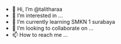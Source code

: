 - 👋 Hi, I’m @talitharaa
- 👀 I’m interested in ...
- 🌱 I’m currently learning SMKN  1 surabaya
- 💞️ I’m looking to collaborate on ...
- 📫 How to reach me ...

<!---
talitharaa/talitharaa is a ✨ special ✨ repository because its `README.md` (this file) appears on your GitHub profile.
You can click the Preview link to take a look at your changes.
--->
